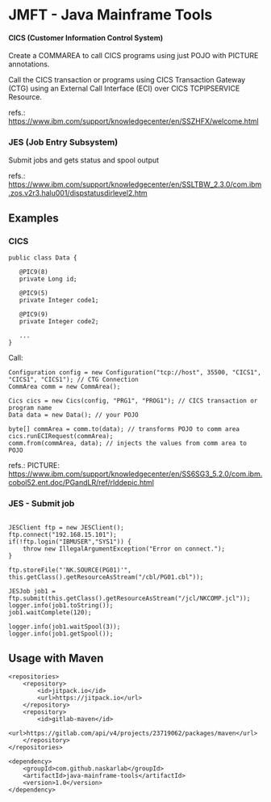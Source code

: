 # JMFT - Java Mainframe Tools


#### CICS (Customer Information Control System)

Create a COMMAREA to call CICS programs using just POJO with PICTURE annotations.

Call the CICS transaction or programs using CICS Transaction Gateway (CTG) using an External Call Interface (ECI) over CICS TCPIPSERVICE Resource.

refs.: https://www.ibm.com/support/knowledgecenter/en/SSZHFX/welcome.html



### JES (Job Entry Subsystem)

Submit jobs and gets status and spool output

refs.: https://www.ibm.com/support/knowledgecenter/en/SSLTBW_2.3.0/com.ibm.zos.v2r3.halu001/dispstatusdirlevel2.htm



## Examples


### CICS
  
 ```
 public class Data {
  
 	@PIC9(8)
 	private Long id;
  
 	@PIC9(5)
 	private Integer code1;
  
 	@PIC9(9)
 	private Integer code2;

 	...
}
```

Call:

```
Configuration config = new Configuration("tcp://host", 35500, "CICS1", "CICS1", "CICS1"); // CTG Connection
CommArea comm = new CommArea();

Cics cics = new Cics(config, "PRG1", "PROG1"); // CICS transaction or program name
Data data = new Data(); // your POJO

byte[] commArea = comm.to(data); // transforms POJO to comm area
cics.runECIRequest(commArea);
comm.from(commArea, data); // injects the values from comm area to POJO

```

refs.:
	PICTURE: https://www.ibm.com/support/knowledgecenter/en/SS6SG3_5.2.0/com.ibm.cobol52.ent.doc/PGandLR/ref/rlddepic.html
		


### JES - Submit job

```

JESClient ftp = new JESClient();
ftp.connect("192.168.15.101");
if(!ftp.login("IBMUSER","SYS1")) {
	throw new IllegalArgumentException("Error on connect.");
}

ftp.storeFile("'NK.SOURCE(PG01)'", this.getClass().getResourceAsStream("/cbl/PG01.cbl"));

JESJob job1 = ftp.submit(this.getClass().getResourceAsStream("/jcl/NKCOMP.jcl"));
logger.info(job1.toString());
job1.waitComplete(120);

logger.info(job1.waitSpool(3));
logger.info(job1.getSpool());

```

## Usage with Maven

```
<repositories>
	<repository>
	    <id>jitpack.io</id>
	    <url>https://jitpack.io</url>
	</repository>
	<repository>
	    <id>gitlab-maven</id>
	    <url>https://gitlab.com/api/v4/projects/23719062/packages/maven</url>
	</repository>
</repositories>

<dependency>
    <groupId>com.github.naskarlab</groupId>
    <artifactId>java-mainframe-tools</artifactId>
    <version>1.0</version>
</dependency>

```

